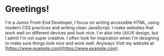 <h1 align="left">Greetings!</h1>

I'm a Junior Front-End Developer, I focus on writing accessible HTML, using modern CSS practices and writing clean JavaScript. I make websites that work well on different devices and look nice. I'm also into UI/UX design, but I admit I'm not super creative. I often look for inspiration when I'm designing to make sure things look nice and work well. Anyways Visit my website at [https://www.example.com](https://www.example.com)





